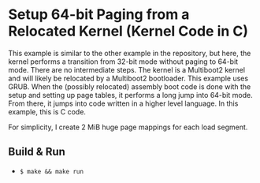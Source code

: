 # Setup 64-bit Paging from a Relocated Kernel (Kernel Code in C)

This example is similar to the other example in the repository, but here, the kernel performs a
transition from 32-bit mode without paging to 64-bit mode. There are no intermediate steps.
The kernel is a Multiboot2 kernel and will likely be relocated by a Multiboot2 bootloader. This
example uses GRUB. When the (possibly relocated) assembly boot code is done with the setup and
setting up page tables, it performs a long jump into 64-bit mode. From there, it jumps into code
written in a higher level language. In this example, this is C code.

For simplicity, I create 2 MiB huge page mappings for each load segment.

## Build & Run
- `$ make && make run`
